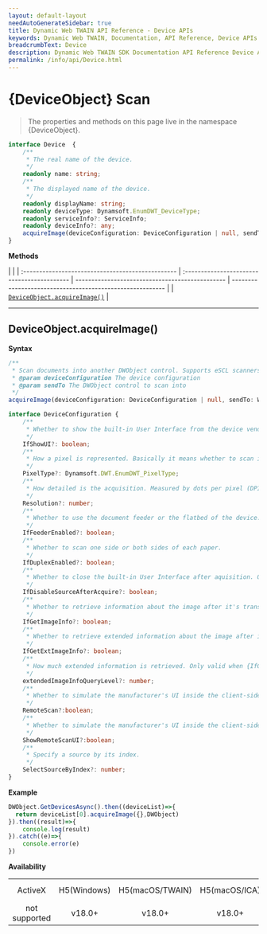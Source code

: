 ```yaml
---
layout: default-layout
needAutoGenerateSidebar: true
title: Dynamic Web TWAIN API Reference - Device APIs
keywords: Dynamic Web TWAIN, Documentation, API Reference, Device APIs
breadcrumbText: Device
description: Dynamic Web TWAIN SDK Documentation API Reference Device APIs Page
permalink: /info/api/Device.html
---
```


# {DeviceObject} Scan

> The properties and methods on this page live in the namespace {DeviceObject}.

``` typescript
interface Device  {
    /**
     * The real name of the device.
     */
    readonly name: string;
    /**
     * The displayed name of the device.
     */
    readonly displayName: string;
    readonly deviceType: Dynamsoft.EnumDWT_DeviceType;
    readonly serviceInfo?: ServiceInfo;
    readonly deviceInfo?: any;
    acquireImage(deviceConfiguration: DeviceConfiguration | null, sendTo: WebTwain): Promise< boolean>;
}
``` 

**Methods**

|                                                   |
| :------------------------------------------------ | :------------------------------------------ | ----------------------------------------------- | --------------------------------------------------------- |
| [`DeviceObject.acquireImage()`](#deviceobject.acquireimage)   |

---

## DeviceObject.acquireImage()

**Syntax**

```typescript
/**
 * Scan documents into another DWObject control. Supports eSCL scanners and all other scanners with limited capabilities.
 * @param deviceConfiguration The device configuration
 * @param sendTo The DWObject control to scan into
 */
acquireImage(deviceConfiguration: DeviceConfiguration | null, sendTo: WebTwain): Promise< boolean>;

interface DeviceConfiguration {
    /**
     * Whether to show the built-in User Interface from the device vendor.
     */
    IfShowUI?: boolean;
    /**
     * How a pixel is represented. Basically it means whether to scan in color, grey or black & white
     */
    PixelType?: Dynamsoft.DWT.EnumDWT_PixelType;
    /**
     * How detailed is the acquisition. Measured by dots per pixel (DPI)
     */
    Resolution?: number;
    /**
     * Whether to use the document feeder or the flatbed of the device.
     */
    IfFeederEnabled?: boolean;
    /**
     * Whether to scan one side or both sides of each paper.
     */
    IfDuplexEnabled?: boolean;
    /**
     * Whether to close the built-in User Interface after aquisition. Only valid when {IfShowUI} is true.
     */
    IfDisableSourceAfterAcquire?: boolean;
    /**
     * Whether to retrieve information about the image after it's transferred.
     */
    IfGetImageInfo?: boolean;
    /**
     * Whether to retrieve extended information about the image after it's transferred.
     */
    IfGetExtImageInfo?: boolean;
    /**
     * How much extended information is retrieved. Only valid when {IfGetExtImageInfo} is true.
     */
    extendedImageInfoQueryLevel?: number;
    /**
     * Whether to simulate the manufacturer's UI inside the client-side browser (only effective when IfShowUI is true).
     */
    RemoteScan?:boolean;
    /**
     * Whether to simulate the manufacturer's UI inside the client-side browser (only effective when IfShowUI and RemoteScan are both true and the WebTwain instance doing the scan has no viewer of its own).
     */
    ShowRemoteScanUI?:boolean;
    /**
     * Specify a source by its index.
     */
    SelectSourceByIndex?: number;
}
```

**Example**

```javascript
DWObject.GetDevicesAsync().then((deviceList)=>{
  return deviceList[0].acquireImage({},DWObject)  
}).then((result)=>{
    console.log(result)
}).catch((e)=>{
    console.error(e)
})
```

**Availability**
<div class="availability">
<table>

<tr>
<td align="center">ActiveX</td>
<td align="center">H5(Windows)</td>
<td align="center">H5(macOS/TWAIN)</td>
<td align="center">H5(macOS/ICA)</td>
<td align="center">H5(Linux)</td>
<td align="center">WASM</td>
<td align="center">Android Service</td>
</tr>

<tr>
<td align="center">not supported</td>
<td align="center">v18.0+</td>
<td align="center">v18.0+</td>
<td align="center">v18.0+</td>
<td align="center">v18.0+</td>
<td align="center">not supported</td>
<td align="center">v18.0+</td>
</tr>

</table>
</div>
